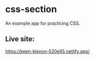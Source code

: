 # css-section
An example app for practicing CSS.

## Live site:
https://keen-klepon-520e65.netlify.app/
